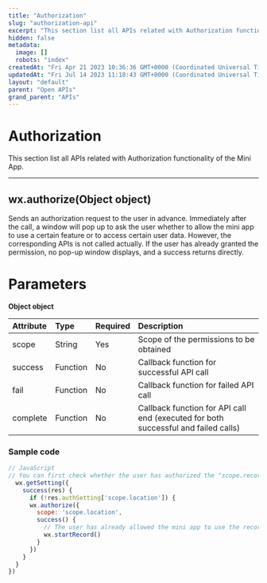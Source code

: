 ```yaml
---
title: "Authorization"
slug: "authorization-api"
excerpt: "This section list all APIs related with Authorization functionality of the Mini App."
hidden: false
metadata: 
  image: []
  robots: "index"
createdAt: "Fri Apr 21 2023 10:36:36 GMT+0000 (Coordinated Universal Time)"
updatedAt: "Fri Jul 14 2023 11:18:43 GMT+0000 (Coordinated Universal Time)"
layout: "default"
parent: "Open APIs"
grand_parent: "APIs"
---
```

# Authorization 
This section list all APIs related with Authorization functionality of the Mini App.
*** 
## wx.authorize(Object object)

Sends an authorization request to the user in advance. Immediately after the call, a window will pop up to ask the user whether to allow the mini app to use a certain feature or to access certain user data. However, the corresponding APIs is not called actually. If the user has already granted the permission, no pop-up window displays, and a success returns directly.

# Parameters

**Object object**

| Attribute | Type     | Required | Description                                                                        |
| :-------- | :------- | :------- | :--------------------------------------------------------------------------------- |
| scope     | String   | Yes      | Scope of the permissions to be obtained                                            |
| success   | Function | No       | Callback function for successful API call                                          |
| fail      | Function | No       | Callback function for failed API call                                              |
| complete  | Function | No       | Callback function for API call end (executed for both successful and failed calls) |

### Sample code

```javascript
// JavaScript
// You can first check whether the user has authorized the "scope.record" scope through `wx.getSetting`.
  wx.getSetting({
    success(res) {
      if (!res.authSetting['scope.location']) {
      wx.authorize({
        scope: 'scope.location',
        success() {
          // The user has already allowed the mini app to use the recording feature. Subsequent calls to the `wx.startRecord` API will not pop up a window to ask for permission.
          wx.startRecord()
        }
      })
    }
  }
})
```
